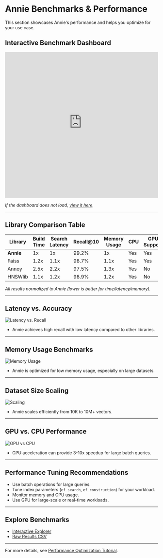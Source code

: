 # Annie Benchmarks & Performance

This section showcases Annie's performance and helps you optimize for your use case.

## Interactive Benchmark Dashboard

<iframe src="https://annie-benchmarks.example.com" width="100%" height="480" frameborder="0" title="Annie Benchmark Dashboard"></iframe>

*If the dashboard does not load, [view it here](https://annie-benchmarks.example.com).*  

---

## Library Comparison Table

| Library   | Build Time | Search Latency | Recall@10 | Memory Usage | CPU | GPU Support |
|-----------|-----------|----------------|-----------|--------------|-----|-------------|
| **Annie** | 1x        | 1x             | 99.2%     | 1x           | Yes | Yes         |
| Faiss     | 1.2x      | 1.1x           | 98.7%     | 1.1x         | Yes | Yes         |
| Annoy     | 2.5x      | 2.2x           | 97.5%     | 1.3x         | Yes | No          |
| HNSWlib   | 1.1x      | 1.2x           | 98.9%     | 1.2x         | Yes | No          |

*All results normalized to Annie (lower is better for time/latency/memory).*  

---

## Latency vs. Accuracy

![Latency vs. Recall](assets/latency_vs_recall.png)

- Annie achieves high recall with low latency compared to other libraries.

---

## Memory Usage Benchmarks

![Memory Usage](assets/memory_usage.png)

- Annie is optimized for low memory usage, especially on large datasets.

---

## Dataset Size Scaling

![Scaling](assets/scaling.png)

- Annie scales efficiently from 10K to 10M+ vectors.

---

## GPU vs. CPU Performance

![GPU vs CPU](assets/gpu_vs_cpu.png)

- GPU acceleration can provide 3-10x speedup for large batch queries.

---

## Performance Tuning Recommendations

- Use batch operations for large queries.
- Tune index parameters (`ef_search`, `ef_construction`) for your workload.
- Monitor memory and CPU usage.
- Use GPU for large-scale or real-time workloads.

---

## Explore Benchmarks

- [Interactive Explorer](https://annie-benchmarks.example.com/explorer)
- [Raw Results CSV](https://annie-benchmarks.example.com/results.csv)

---

For more details, see [Performance Optimization Tutorial](tutorials/11-performance.md).
